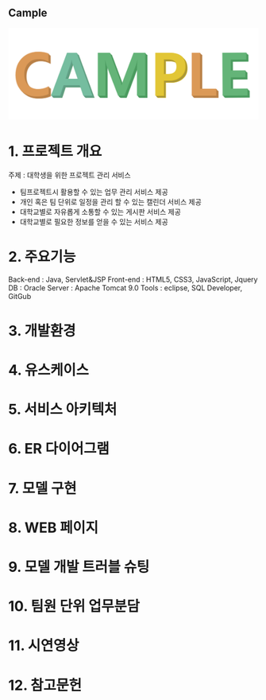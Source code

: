 ## Cample
![cample](./images/CAMPLE.png)
# 1. 프로젝트 개요
주제 : 대학생을 위한 프로젝트 관리 서비스
- 팀프로젝트시 활용할 수 있는 업무 관리 서비스 제공
- 개인 혹은 팀 단위로 일정을 관리 할 수 있는 캘린더 서비스 제공
- 대학교별로 자유롭게 소통할 수 있는 게시판 서비스 제공
- 대학교별로 필요한 정보를 얻을 수 있는 서비스 제공

# 2. 주요기능
Back-end : Java, Servlet&JSP
Front-end : HTML5, CSS3, JavaScript, Jquery
DB : Oracle
Server : Apache Tomcat 9.0
Tools : eclipse, SQL Developer, GitGub
# 3. 개발환경

# 4. 유스케이스

# 5. 서비스 아키텍처

# 6. ER 다이어그램

# 7. 모델 구현

# 8. WEB 페이지

# 9. 모델 개발 트러블 슈팅

# 10. 팀원 단위 업무분담

# 11. 시연영상

# 12. 참고문헌
